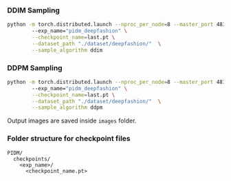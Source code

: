 
### DDIM Sampling
```bash
python -m torch.distributed.launch --nproc_per_node=8 --master_port 48109  gen.py \ 
        --exp_name="pidm_deepfashion" \
        --checkpoint_name=last.pt \
        --dataset_path "./dataset/deepfashion/"  \
        --sample_algorithm ddim
```
### DDPM Sampling
```bash
python -m torch.distributed.launch --nproc_per_node=8 --master_port 48109  gen.py \ 
        --exp_name="pidm_deepfashion" \
        --checkpoint_name=last.pt \
        --dataset_path "./dataset/deepfashion/"  \
        --sample_algorithm ddpm
```

Output images are saved inside ```images``` folder. 

### Folder structure for checkpoint files
```
PIDM/
  checkpoints/
    <exp_name>/
      <checkpoint_name.pt>
```
